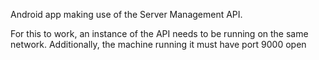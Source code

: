 Android app making use of the Server Management API.

For this to work, an instance of the API needs to be running on the same network. Additionally, the machine running it must have port 9000 open
